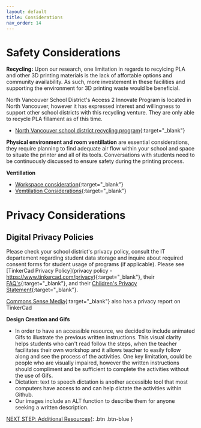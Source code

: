 ```yaml
---
layout: default
title: Considerations
nav_order: 14
---
```


# Safety Considerations

**Recycling:** Upon our research, one limitation in regards to recylcing PLA and other 3D printing materials is the lack of affortable options and community availability. As such, more investement in these facilities and supporting the environment for 3D printing waste would be beneficial.

North Vancouver School District's Access 2 Innovate Program is located in North Vancouver, however it has expressed interest and willingness to support other school districts with this recycling venture. They are only able to recycle PLA fillament as of this time. 

- [North Vancouver school district recycling program](https://www.access2innovate.com/filament-recycling-program){:target="_blank"}

**Physical environment and room ventillation** are essential considerations, they require planning to find adequate air flow within your school and space to situate the printer and all of its tools. Conversations with students need to be continuously discussed to ensure safety during the printing process. 

**Ventillation**
- [Workspace consideration](https://3dprintingcanada.com/blogs/news/the-importance-of-ventilation-and-your-3d-printing-workspace?srsltid=AfmBOor5SjMDqyfniy5JpUxImLsi3xzjg-XEIRWL3aUqSBj8dinWe0S){:target="_blank"}
- [Vemtilation Considerations](https://www.wevolver.com/article/3d-printer-ventilation-a-comprehensive-guide){:target="_blank"}

# Privacy Considerations

## Digital Privacy Policies
Please check your school district's privacy policy, consult the IT departement regarding student data storage and inquire about required consent forms for student usage of programs (if applicable). Please see [TinkerCad Privacy Policy](privacy policy - https://www.tinkercad.com/privacy){:target="_blank"}, their [FAQ's](https://www.tinkercad.com/privacy-faq){:target="_blank"}, and their [Children's Privacy Statement](https://www.tinkercad.com/childrens-privacy){:target="_blank"}. 

[Commons Sense Media](https://privacy.commonsense.org/privacy-report/Tinkercad){:target="_blank"} also has a privacy report on TinkerCad

**Design Creation and Gifs**
- In order to have an accessible resource, we decided to include animated Gifs to illustrate the previous written instructions. This visual clarity helps students who can't read follow the steps, when the teacher facilitates their own workshop and it allows teacher to easily follow along and see the process of the activities. One key limitation, could be people who are visually impaired, however the written instructions should compliment and be sufficient to complete the activities without the use of Gifs.
- Dictation: text to speech dictation is another accessible tool that most computers have access to and can help dictate the activities within Github.
- Our images include an ALT function to describe them for anyone seeking a written description.
  
[NEXT STEP: Additional Resources](additional-resources.html){: .btn .btn-blue }
